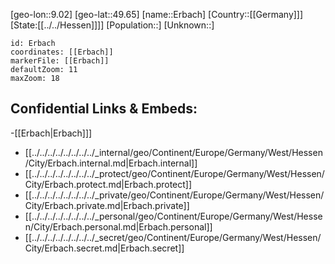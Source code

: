 ﻿---
location: [49.65,9.02]
mapzoom: [7,12] 
mapmarker: city 
type: City
tags:
- geo/City


SpocWebEntityId: 30044
isDeleted: false
confidential: public

---
[geo-lon::9.02]
[geo-lat::49.65]
[name::Erbach]
[Country::[[Germany]]]
[State:[[../../Hessen]]]]
[Population::]
[Unknown::]


```leaflet
id: Erbach
coordinates: [[Erbach]]
markerFile: [[Erbach]]
defaultZoom: 11 
maxZoom: 18
```


## Confidential Links & Embeds: 
-[[Erbach|Erbach]]] 
- [[../../../../../../../../_internal/geo/Continent/Europe/Germany/West/Hessen/City/Erbach.internal.md|Erbach.internal]] 
- [[../../../../../../../../_protect/geo/Continent/Europe/Germany/West/Hessen/City/Erbach.protect.md|Erbach.protect]] 
- [[../../../../../../../../_private/geo/Continent/Europe/Germany/West/Hessen/City/Erbach.private.md|Erbach.private]] 
- [[../../../../../../../../_personal/geo/Continent/Europe/Germany/West/Hessen/City/Erbach.personal.md|Erbach.personal]] 
- [[../../../../../../../../_secret/geo/Continent/Europe/Germany/West/Hessen/City/Erbach.secret.md|Erbach.secret]] 
